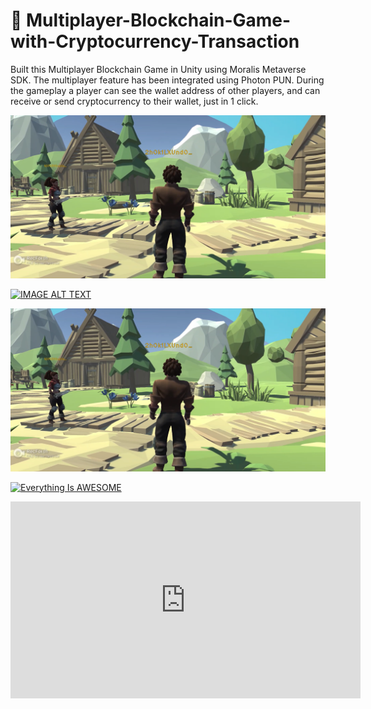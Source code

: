 <h1>👋 Multiplayer-Blockchain-Game-with-Cryptocurrency-Transaction </h1>

Built this Multiplayer Blockchain Game in Unity using Moralis Metaverse SDK. The multiplayer feature
has been integrated using Photon PUN. During the gameplay a player can see the wallet address of other
players, and can receive or send cryptocurrency to their wallet, just in 1 click.

![title-pic](https://github.com/saha0073/Multiplayer-Blockchain-Game-with-Cryptocurrency-Transaction/blob/main/multiplayer_blockchain.png)

[![IMAGE ALT TEXT](http://img.youtube.com/vi/aM5DipJdfVg/0.jpg)](http://www.youtube.com/watch?v=aM5DipJdfVg "Video Title")

[![IMAGE ALT TEXT](https://github.com/saha0073/Multiplayer-Blockchain-Game-with-Cryptocurrency-Transaction/blob/main/multiplayer_blockchain.png)](http://www.youtube.com/watch?t=36s "Video Title")

[![Everything Is AWESOME](http://i.imgur.com/Ot5DWAW.png)](https://youtu.be/StTqXEQ2l-Y?t=35s "Everything Is AWESOME")

<iframe width="560" height="315"
src="https://www.youtube.com/embed/MUQfKFzIOeU" 
frameborder="0" 
allow="accelerometer; autoplay; encrypted-media; gyroscope; picture-in-picture" 
allowfullscreen></iframe>

